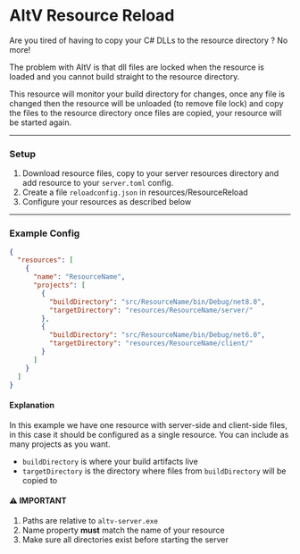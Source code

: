 # AltV Resource Reload

Are you tired of having to copy your C# DLLs to the resource directory ? No more!

The problem with AltV is that dll files are locked when the resource is loaded and you cannot build straight to the resource directory.

This resource will monitor your build directory for changes, once any file is changed then the resource will be unloaded (to remove file lock) and copy the files to the resource directory once files are copied, your resource will be started again.

---

### Setup
1. Download resource files, copy to your server resources directory and add resource to your `server.toml` config.
2. Create a file `reloadconfig.json` in resources/ResourceReload 
3. Configure your resources as described below

---
### Example Config

```json
{
  "resources": [
    {
      "name": "ResourceName",
      "projects": [
        {
          "buildDirectory": "src/ResourceName/bin/Debug/net8.0",
          "targetDirectory": "resources/ResourceName/server/"
        },
        {
          "buildDirectory": "src/ResourceName/bin/Debug/net6.0",
          "targetDirectory": "resources/ResourceName/client/"
        }
      ]
    }
  ]
}
```
#### Explanation
In this example we have one resource with server-side and client-side files, in this case it should be configured as
a single resource. You can include as many projects as you want.

* `buildDirectory` is where your build artifacts live
* `targetDirectory` is the directory where files from `buildDirectory` will be copied to

#### ⚠️ IMPORTANT
1. Paths are relative to `altv-server.exe`
2. Name property **must** match the name of your resource
3. Make sure all directories exist before starting the server